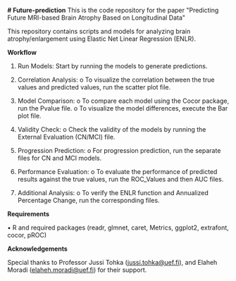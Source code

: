 **# Future-prediction**
This is the code repository for the paper  "Predicting Future MRI-based Brain Atrophy Based on Longitudinal Data"

This repository contains scripts and models for analyzing brain atrophy/enlargement using Elastic Net Linear Regression (ENLR).

**Workflow**
1.	Run Models: Start by running the models to generate predictions.
   
2.	Correlation Analysis:
  o	To visualize the correlation between the true values and predicted values, run the scatter plot file.

3.	Model Comparison:
  o	To compare each model using the Cocor package, run the Pvalue file.
  o	To visualize the model differences, execute the Bar plot file.

4.	Validity Check:
  o	Check the validity of the models by running the External Evaluation (CN/MCI) file.

5.	Progression Prediction:
  o	For progression prediction, run the separate files for CN and MCI models.

6.	Performance Evaluation:
  o	To evaluate the performance of predicted results against the true values, run the ROC_Values and then AUC files.

7.	Additional Analysis:
  o	To verify the ENLR function and Annualized Percentage Change, run the corresponding files.

**Requirements**

•	R and required packages (readr, glmnet, caret, Metrics, ggplot2, extrafont, cocor, pROC)

**Acknowledgements**

Special thanks to Professor Jussi Tohka (jussi.tohka@uef.fi), and Elaheh Moradi (elaheh.moradi@uef.fi) for their support.

